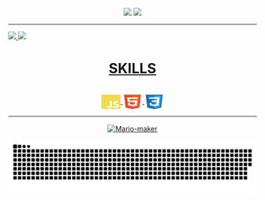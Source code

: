<div> 
<p align="center">
 <a href="https://www.linkedin.com/in/josé-de-carvalho-bastos-neto-8598b1218/" target="_blank"><img src="https://img.shields.io/badge/-LinkedIn-%230077B5?style=for-the-badge&logo=linkedin&logoColor=white" target="_blank"></a>
  <a href="https://www.facebook.com/josecarvalhob" target="_blank"><img src="https://img.shields.io/badge/Facebook-1877F2?style=for-the-badge&logo=facebook&logoColor=white" target="_blank"></a>
</p>
</div>

 <hr>
 
<div>
<p>
  <a href="https://github.com/gadamment">
  <img height="160px" src="https://github-readme-stats.vercel.app/api?username=gadamment&show_icons=true&theme=onedark&include_all_commits=true&count_private=true" max_width="100%"/>
  <img height="160px" src="https://github-readme-stats.vercel.app/api/top-langs/?username=gadamment&layout=compact&langs_count=7&theme=onedark" max_width="100%"/>
</p>
 </div>
  
 <h1 align="center" >SKILLS</h1>
 <div align="center"><br>
  <img align="center" alt="Rafa-Js" height="30" width="40" src="https://raw.githubusercontent.com/devicons/devicon/master/icons/javascript/javascript-plain.svg">
  <img align="center" alt="Rafa-HTML" height="30" width="40" src="https://raw.githubusercontent.com/devicons/devicon/master/icons/html5/html5-original.svg">
  <img align="center" alt="Rafa-CSS" height="30" width="40" src="https://raw.githubusercontent.com/devicons/devicon/master/icons/css3/css3-original.svg">
  </div>
  
  <hr>
  
 <div align="center">
  <img align="center" height="150px" alt="Mario-maker" src="https://i.giphy.com/media/H4nUqdNomOWzJfoIa6/giphy.webp">
 </div>
 
![Snake animation](https://github.com/gadamment/gadamment/blob/output/github-contribution-grid-snake.svg)
 
 </div>
